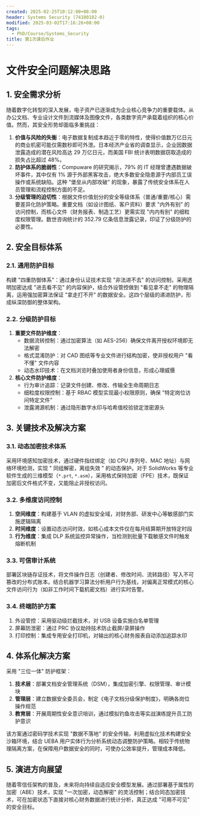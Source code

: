 ```yaml
---
created: 2025-02-25T10:12:00+08:00
header: Systems Security (74100102-0)
modified: 2025-03-02T17:16:26+08:00
tags:
  - PhD/Course/Systems_Security
title: 第1次课后作业
---
```


# 文件安全问题解决思路

## 1. 安全需求分析

随着数字化转型的深入发展，电子资产已逐渐成为企业核心竞争力的重要载体。从办公文档、专业设计文件到流媒体及图像文件，各类数字资产承载着组织的核心价值。然而，其安全形势却面临多重挑战：

1. **价值与风险的失衡**：电子数据复制成本趋近于零的特性，使得价值数万亿日元的商业机密可能仅需数秒即可外泄。日本经济产业省的调查显示，企业因数据泄露造成的潜在风险高达 29 万亿日元，而美国 FBI 统计表明数据窃取造成的损失占比超过 48%。
2. **防护体系的脆弱性**：Compuware 的研究揭示，79% 的 IT 经理曾遭遇数据破坏事件，其中仅有 1% 源于外部黑客攻击，绝大多数安全隐患源于内部员工误操作或系统缺陷。这种 "堡垒从内部攻破" 的现象，暴露了传统安全体系在人员管理和流程控制方面的不足。
3. **分级管理的迫切性**：根据文件价值划分的安全等级体系（普通/重要/核心）需要差异化防护策略。重要文档（如设计图纸、客户资料）要求 "内外有别" 的访问控制，而核心文件（财务报表、制造工艺）更需实现 "内内有别" 的细粒度权限管理。数世咨询统计的 352.79 亿条信息泄露记录，印证了分级防护的必要性。

## 2. 安全目标体系

### 2.1. 通用防护目标

构建 "四重防御体系"：通过身份认证技术实现 "非法进不去" 的访问控制，采用透明加密达成 "进去看不见" 的内容保护，结合外设管控做到 "看见拿不走" 的物理隔离，运用强加密算法保证 "拿走打不开" 的数据安全。这四个层级的递进防护，形成纵深防御的整体架构。

### 2.2. 分级防护目标

1. **重要文件防护维度**：
   - 数据流转控制：通过加密算法（如 AES-256）确保文件离开授权环境即无法解密
   - 格式混淆防护：对 CAD 图纸等专业文件进行结构加密，使非授权用户 "看不懂" 文件内容
   - 动态水印技术：在文档浏览时叠加使用者身份信息，形成心理威慑
2. **核心文件防护维度**：
   - 行为审计追踪：记录文件创建、修改、传输全生命周期日志
   - 细粒度权限控制：基于 RBAC 模型实现最小权限原则，确保 "特定岗位访问特定文件"
   - 泄露溯源机制：通过隐形数字水印与哈希值校验锁定泄密源头

## 3. 关键技术及解决方案

### 3.1. 动态加密技术体系

采用环境感知加密技术，通过硬件指纹绑定（如 CPU 序列号、MAC 地址）与网络环境检测，实现 " 同组解密，离组失效 " 的动态保护。对于 SolidWorks 等专业软件生成的三维模型（`*.prt`, `*.asm`），采用格式保持加密（FPE）技术，既保证加密后文件格式不变，又能阻止非授权访问。

### 3.2. 多维度访问控制

1. **空间维度**：构建基于 VLAN 的虚拟安全域，对财务部、研发中心等敏感部门实施逻辑隔离
2. **时间维度**：设置动态访问时效，如核心成本文件仅在每月结算期开放特定时段
3. **行为维度**：集成 DLP 系统监控异常操作，当检测到批量下载敏感文件时触发熔断机制

### 3.3. 可信审计系统

部署区块链存证技术，将文件操作日志（创建者、修改时间、流转路径）写入不可篡改的分布式账本。结合机器学习算法分析用户行为基线，对偏离正常模式的核心文件访问行为（如非工作时间下载机密文档）进行实时告警。

### 3.4. 终端防护方案

1. 外设管控：采用驱动级拦截技术，对 USB 设备实施白名单管理
2. 屏幕防泄密：通过 PRC 协议劫持技术防止截屏/录屏操作
3. 打印控制：集成专用安全打印机，对输出的核心财务报表自动添加追踪水印

## 4. 体系化解决方案

采用 "三位一体" 防护框架：

1. **技术层**：部署文档安全管理系统（DSM），集成加密引擎、权限管理、审计模块
2. **管理层**：建立数据安全委员会，制定《电子文档分级保护制度》，明确各岗位操作规范
3. **教育层**：开展周期性安全意识培训，通过模拟钓鱼攻击等实战演练提升员工防护意识

该方案通过密码学技术实现 "数据不落地" 的安全传输，利用虚拟化技术构建安全沙箱环境，结合 UEBA 用户实体行为分析系统动态调整防护策略。相较于传统物理隔离方案，在保障用户数据安全的同时，可使办公效率提升，管理成本降低。

## 5. 演进方向展望

随着零信任架构的普及，未来将向持续自适应安全模型发展。通过部署基于属性的加密（ABE）技术，实现 "一次加密，动态解密" 的灵活控制；结合同态加密技术，可在加密状态下直接对核心财务数据进行统计分析，真正达成 "可用不可见" 的安全目标。
